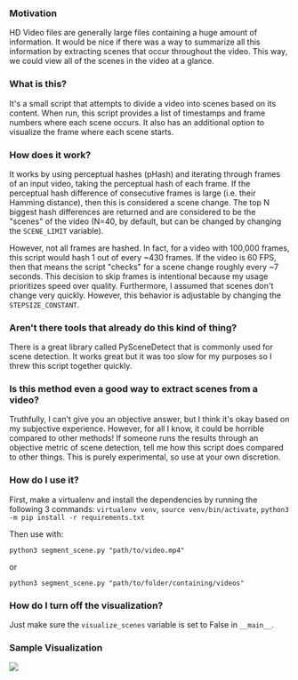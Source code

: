 ### Motivation
HD Video files are generally large files containing a huge amount of information. It would be nice if there was a way to summarize all this information by extracting scenes that occur throughout the video. This way, we could view all of the scenes in the video at a glance.

### What is this?
It's a small script that attempts to divide a video into scenes based on its content. When run, this script provides a list of timestamps and frame numbers where each scene occurs. It also has an additional option to visualize the frame where each scene starts. 

### How does it work?
It works by using perceptual hashes (pHash) and iterating through frames of an input video, taking the perceptual hash of each frame. If the perceptual hash difference of consecutive frames is large (i.e. their Hamming distance), then this is considered a scene change. The top N biggest hash differences are returned and are considered to be the "scenes" of the video (N=40, by default, but can be changed by changing the `SCENE_LIMIT` variable).

However, not all frames are hashed. In fact, for a video with 100,000 frames, this script would hash 1 out of every ~430 frames. If the video is 60 FPS, then that means the script "checks" for a scene change roughly every ~7 seconds. This decision to skip frames is intentional because my usage prioritizes speed over quality. Furthermore, I assumed that scenes don't change very quickly. However, this behavior is adjustable by changing the `STEPSIZE_CONSTANT`.

### Aren't there tools that already do this kind of thing?
There is a great library called PySceneDetect that is commonly used for scene detection. It works great but it was too slow for my purposes so I threw this script together quickly. 

### Is this method even a good way to extract scenes from a video?
Truthfully, I can't give you an objective answer, but I think it's okay based on my subjective experience. However, for all I know, it could be horrible compared to other methods! If someone runs the results through an objective metric of scene detection, tell me how this script does compared to other things. This is purely experimental, so use at your own discretion.

### How do I use it?
First, make a virtualenv and install the dependencies by running the following 3 commands:
`virtualenv venv`, `source venv/bin/activate`, `python3 -m pip install -r requirements.txt`

Then use with:

`python3 segment_scene.py "path/to/video.mp4"`

or

`python3 segment_scene.py "path/to/folder/containing/videos"`

### How do I turn off the visualization?
Just make sure the `visualize_scenes` variable is set to False in `__main__`. 

### Sample Visualization 
![](https://i.imgur.com/JCRgA0k.jpg)

